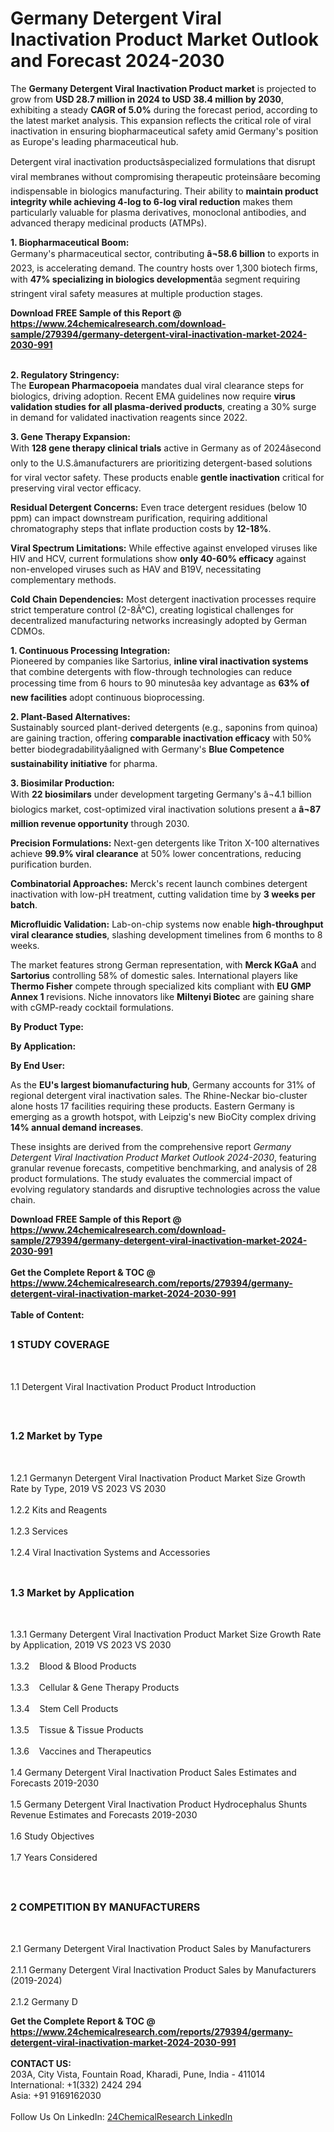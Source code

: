 <h1>Germany Detergent Viral Inactivation Product Market Outlook and Forecast 2024-2030</h1><p>The <strong>Germany Detergent Viral Inactivation Product market</strong> is projected to grow from <strong>USD 28.7 million in 2024 to USD 38.4 million by 2030</strong>, exhibiting a steady <strong>CAGR of 5.0%</strong> during the forecast period, according to the latest market analysis. This expansion reflects the critical role of viral inactivation in ensuring biopharmaceutical safety amid Germany's position as Europe's leading pharmaceutical hub.</p><p>Detergent viral inactivation productsâspecialized formulations that disrupt viral membranes without compromising therapeutic proteinsâare becoming indispensable in biologics manufacturing. Their ability to <strong>maintain product integrity while achieving 4-log to 6-log viral reduction</strong> makes them particularly valuable for plasma derivatives, monoclonal antibodies, and advanced therapy medicinal products (ATMPs).</p><p><strong>1. Biopharmaceutical Boom:</strong><br>
Germany's pharmaceutical sector, contributing <strong>â¬58.6 billion</strong> to exports in 2023, is accelerating demand. The country hosts over 1,300 biotech firms, with <strong>47% specializing in biologics development</strong>âa segment requiring stringent viral safety measures at multiple production stages.</p><div><b>Download FREE Sample of this Report @ 
            <a href="https://www.24chemicalresearch.com/download-sample/279394/germany-detergent-viral-inactivation-market-2024-2030-991">
            https://www.24chemicalresearch.com/download-sample/279394/germany-detergent-viral-inactivation-market-2024-2030-991</a></b></div><br><p><strong>2. Regulatory Stringency:</strong><br>
The <strong>European Pharmacopoeia</strong> mandates dual viral clearance steps for biologics, driving adoption. Recent EMA guidelines now require <strong>virus validation studies for all plasma-derived products</strong>, creating a 30% surge in demand for validated inactivation reagents since 2022.</p><p><strong>3. Gene Therapy Expansion:</strong><br>
With <strong>128 gene therapy clinical trials</strong> active in Germany as of 2024âsecond only to the U.S.âmanufacturers are prioritizing detergent-based solutions for viral vector safety. These products enable <strong>gentle inactivation</strong> critical for preserving viral vector efficacy.</p><p><strong>Residual Detergent Concerns:</strong> Even trace detergent residues (below 10 ppm) can impact downstream purification, requiring additional chromatography steps that inflate production costs by <strong>12-18%</strong>.</p><p><strong>Viral Spectrum Limitations:</strong> While effective against enveloped viruses like HIV and HCV, current formulations show <strong>only 40-60% efficacy</strong> against non-enveloped viruses such as HAV and B19V, necessitating complementary methods.</p><p><strong>Cold Chain Dependencies:</strong> Most detergent inactivation processes require strict temperature control (2-8Â°C), creating logistical challenges for decentralized manufacturing networks increasingly adopted by German CDMOs.</p><p><strong>1. Continuous Processing Integration:</strong><br>
Pioneered by companies like Sartorius, <strong>inline viral inactivation systems</strong> that combine detergents with flow-through technologies can reduce processing time from 6 hours to 90 minutesâa key advantage as <strong>63% of new facilities</strong> adopt continuous bioprocessing.</p><p><strong>2. Plant-Based Alternatives:</strong><br>
Sustainably sourced plant-derived detergents (e.g., saponins from quinoa) are gaining traction, offering <strong>comparable inactivation efficacy</strong> with 50% better biodegradabilityâaligned with Germany's <strong>Blue Competence sustainability initiative</strong> for pharma.</p><p><strong>3. Biosimilar Production:</strong><br>
With <strong>22 biosimilars</strong> under development targeting Germany's â¬4.1 billion biologics market, cost-optimized viral inactivation solutions present a <strong>â¬87 million revenue opportunity</strong> through 2030.</p><p><strong>Precision Formulations:</strong> Next-gen detergents like Triton X-100 alternatives achieve <strong>99.9% viral clearance</strong> at 50% lower concentrations, reducing purification burden.</p><p><strong>Combinatorial Approaches:</strong> Merck's recent launch combines detergent inactivation with low-pH treatment, cutting validation time by <strong>3 weeks per batch</strong>.</p><p><strong>Microfluidic Validation:</strong> Lab-on-chip systems now enable <strong>high-throughput viral clearance studies</strong>, slashing development timelines from 6 months to 8 weeks.</p><p>The market features strong German representation, with <strong>Merck KGaA</strong> and <strong>Sartorius</strong> controlling 58% of domestic sales. International players like <strong>Thermo Fisher</strong> compete through specialized kits compliant with <strong>EU GMP Annex 1</strong> revisions. Niche innovators like <strong>Miltenyi Biotec</strong> are gaining share with cGMP-ready cocktail formulations.</p><p><strong>By Product Type:</strong></p><p><strong>By Application:</strong></p><p><strong>By End User:</strong></p><p>As the <strong>EU's largest biomanufacturing hub</strong>, Germany accounts for 31% of regional detergent viral inactivation sales. The Rhine-Neckar bio-cluster alone hosts 17 facilities requiring these products. Eastern Germany is emerging as a growth hotspot, with Leipzig's new BioCity complex driving <strong>14% annual demand increases</strong>.</p><p>These insights are derived from the comprehensive report <em>Germany Detergent Viral Inactivation Product Market Outlook 2024-2030</em>, featuring granular revenue forecasts, competitive benchmarking, and analysis of 28 product formulations. The study evaluates the commercial impact of evolving regulatory standards and disruptive technologies across the value chain.</p><div><b>Download FREE Sample of this Report @ 
            <a href="https://www.24chemicalresearch.com/download-sample/279394/germany-detergent-viral-inactivation-market-2024-2030-991">
            https://www.24chemicalresearch.com/download-sample/279394/germany-detergent-viral-inactivation-market-2024-2030-991</a></b></div><br><div><b>Get the Complete Report & TOC @ 
            <a href="https://www.24chemicalresearch.com/reports/279394/germany-detergent-viral-inactivation-market-2024-2030-991">
            https://www.24chemicalresearch.com/reports/279394/germany-detergent-viral-inactivation-market-2024-2030-991</a></b></div><br>
            <b>Table of Content:</b><p><h2><span style="font-size:16px"><strong>1 STUDY COVERAGE</strong></span></h2><br />
<p>1.1 Detergent Viral Inactivation Product Product Introduction</p><br />
<h2><span style="font-size:16px"><strong>1.2 Market by Type</strong></span></h2><br />
<p>1.2.1 Germanyn Detergent Viral Inactivation Product Market Size Growth Rate by Type, 2019 VS 2023 VS 2030<br /><br />
1.2.2 Kits and Reagents&nbsp;&nbsp; &nbsp;<br /><br />
1.2.3 Services<br /><br />
1.2.4 Viral Inactivation Systems and Accessories<br /><br />
<h2><span style="font-size:16px"><strong>1.3 Market by Application</strong></span></h2><br />
<p>1.3.1 Germany Detergent Viral Inactivation Product Market Size Growth Rate by Application, 2019 VS 2023 VS 2030<br /><br />
1.3.2&nbsp;&nbsp; &nbsp;Blood & Blood Products<br /><br />
1.3.3&nbsp;&nbsp; &nbsp;Cellular & Gene Therapy Products<br /><br />
1.3.4&nbsp;&nbsp; &nbsp;Stem Cell Products<br /><br />
1.3.5&nbsp;&nbsp; &nbsp;Tissue & Tissue Products<br /><br />
1.3.6&nbsp;&nbsp; &nbsp;Vaccines and Therapeutics<br /><br />
1.4 Germany Detergent Viral Inactivation Product Sales Estimates and Forecasts 2019-2030<br /><br />
1.5 Germany Detergent Viral Inactivation Product Hydrocephalus Shunts Revenue Estimates and Forecasts 2019-2030<br /><br />
1.6 Study Objectives<br /><br />
1.7 Years Considered</p><br />
<h2><span style="font-size:16px"><strong>2 COMPETITION BY MANUFACTURERS</strong></span></h2><br />
<p>2.1 Germany Detergent Viral Inactivation Product Sales by Manufacturers<br /><br />
2.1.1 Germany Detergent Viral Inactivation Product Sales by Manufacturers (2019-2024)<br /><br />
2.1.2 Germany D</p><div><b>Get the Complete Report & TOC @ 
            <a href="https://www.24chemicalresearch.com/reports/279394/germany-detergent-viral-inactivation-market-2024-2030-991">
            https://www.24chemicalresearch.com/reports/279394/germany-detergent-viral-inactivation-market-2024-2030-991</a></b></div><br><b>CONTACT US:</b><br>
            203A, City Vista, Fountain Road, Kharadi, Pune, India - 411014<br>
            International: +1(332) 2424 294<br>
            Asia: +91 9169162030 <br><br>
            Follow Us On LinkedIn: <a href="https://www.linkedin.com/company/24chemicalresearch/">24ChemicalResearch LinkedIn</a>